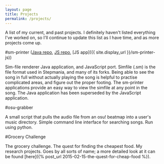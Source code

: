 ```yaml
---
layout: page
title: Projects
permalink: /projects/
---
```


A list of my current, and past projects. I definitely haven't listed everything I've worked on, so I'll continue to update this list as I have time, and as more projects come up.

#sm-printer ([Java repo](https://github.com/dvenis/sm-printer), [JS repo](https://github.com/dvenis/sm-printer-js), [JS app]({{ site.display_url }}/sm-printer-js))

Sim-file renderer Java application, and JavaScript port. Simfile (.sm) is the file format used in Stepmania, and many of its forks. Being able to see the song in full without actually playing the song is helpful to practise complicated areas, and figure out the proper footing. The sm-printer applications provide an easy way to view the simfile at any point in the song. The Java application has been superseded by the JavaScript application.

#osu-grabber

A small script that pulls the audio file from an osu! beatmap into a user's music directory. Simple command line interface for searching songs. Run using python.

#Grocery Challenge

The grocery challenge. The quest for finding the cheapest food. My research projects. Goes by all sorts of name; a more detailed look at it can be found [here]({% post_url 2015-02-15-the-quest-for-cheap-food  %}).
